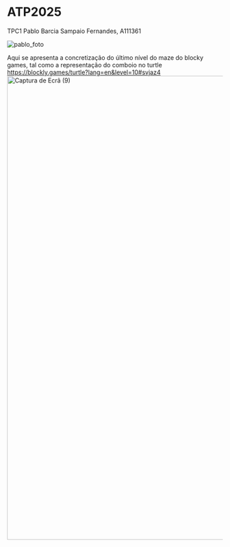 # ATP2025
TPC1
Pablo Barcia Sampaio Fernandes, A111361

![pablo_foto](https://github.com/user-attachments/assets/1427c236-1262-4e19-b273-483c0ef4cb50)

Aqui se apresenta a concretização do último nível do maze do blocky games, tal como a representação do comboio no turtle
https://blockly.games/turtle?lang=en&level=10#svjaz4
<img width="1920" height="1080" alt="Captura de Ecrã (9)" src="https://github.com/user-attachments/assets/299b6081-6ef3-4700-806b-acf305bf3487" />
